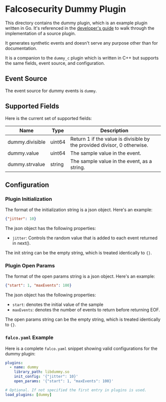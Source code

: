 # Falcosecurity Dummy Plugin

This directory contains the dummy plugin, which is an example plugin written in Go. It's referenced in the [developer's guide](https://falco.org/docs/plugins/developers_guide/) to walk through the implementation of a source plugin.

It generates synthetic events and doesn't serve any purpose other than for documentation.

It is a companion to the `dummy_c` plugin which is written in C++ but supports the same fields, event source, and configuration.

## Event Source

The event source for dummy events is `dummy`.

## Supported Fields

Here is the current set of supported fields:

| Name | Type | Description |
| ---- | ---- | ----------- |
| dummy.divisible | uint64 | Return 1 if the value is divisible by the provided divisor, 0 otherwise.
| dummy.value | uint64 | The sample value in the event. 
| dummy.strvalue | string | The sample value in the event, as a string.

## Configuration

### Plugin Initialization

The format of the initialization string is a json object. Here's an example:

```json
{"jitter": 10}
```

The json object has the following properties:

* `jitter`: Controls the random value that is added to each event returned in next().

The init string can be the empty string, which is treated identically to `{}`.

### Plugin Open Params

The format of the open params string is a json object. Here's an example:

```json
{"start": 1, "maxEvents": 100}
```

The json object has the following properties:
* `start`: denotes the initial value of the sample
* `maxEvents`: denotes the number of events to return before returning EOF.

The open params string can be the empty string, which is treated identically to `{}`.

### `falco.yaml` Example

Here is a complete `falco.yaml` snippet showing valid configurations for the dummy plugin:

```yaml
plugins:
  - name: dummy
    library_path: libdummy.so
    init_config: '{"jitter": 10}'
    open_params: '{"start": 1, "maxEvents": 100}'

# Optional. If not specified the first entry in plugins is used.
load_plugins: [dummy]
```
